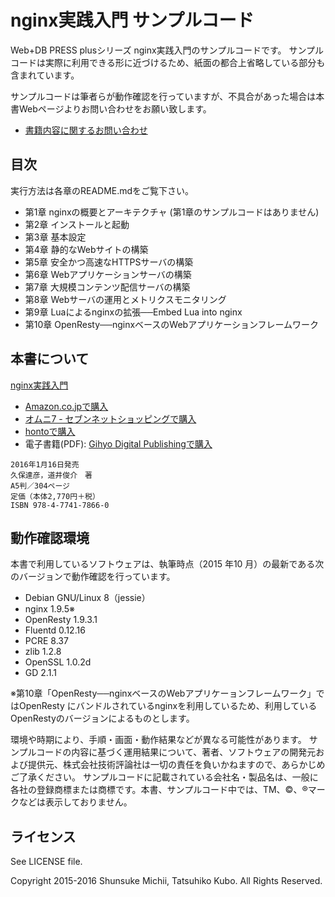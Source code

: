 # nginx実践入門 サンプルコード

Web+DB PRESS plusシリーズ nginx実践入門のサンプルコードです。
サンプルコードは実際に利用できる形に近づけるため、紙面の都合上省略している部分も含まれています。

サンプルコードは筆者らが動作確認を行っていますが、不具合があった場合は本書Webページよりお問い合わせをお願い致します。

- [書籍内容に関するお問い合わせ](https://gihyo.jp/site/inquiry/book?ISBN=978-4-7741-7866-0)

## 目次

実行方法は各章のREADME.mdをご覧下さい。

- 第1章 nginxの概要とアーキテクチャ (第1章のサンプルコードはありません)
- 第2章 インストールと起動
- 第3章 基本設定
- 第4章 静的なWebサイトの構築
- 第5章 安全かつ高速なHTTPSサーバの構築
- 第6章 Webアプリケーションサーバの構築
- 第7章 大規模コンテンツ配信サーバの構築
- 第8章 Webサーバの運用とメトリクスモニタリング
- 第9章 Luaによるnginxの拡張──Embed Lua into nginx
- 第10章 OpenResty──nginxベースのWebアプリケーションフレームワーク

## 本書について

[nginx実践入門](http://gihyo.jp/book/2016/978-4-7741-7866-0)

- [Amazon.co.jpで購入](http://www.amazon.co.jp/o/ASIN/4774178667)
- [オムニ7 - セブンネットショッピングで購入](http://7net.omni7.jp/detail/1106617458)
- [hontoで購入](http://honto.jp/netstore/pd-book_27615435.html)
- 電子書籍(PDF): [Gihyo Digital Publishingで購入](https://gihyo.jp/dp/ebook/2016/978-4-7741-7936-0)

```
2016年1月16日発売
久保達彦，道井俊介　著
A5判／304ページ
定価（本体2,770円＋税）
ISBN 978-4-7741-7866-0
```

## 動作確認環境

本書で利用しているソフトウェアは、執筆時点（2015 年10 月）の最新である次のバージョンで動作確認を行っています。

- Debian GNU/Linux 8（jessie）
- nginx 1.9.5※
- OpenResty 1.9.3.1
- Fluentd 0.12.16
- PCRE 8.37
- zlib 1.2.8
- OpenSSL 1.0.2d
- GD 2.1.1

※第10章「OpenResty──nginxベースのWebアプリケーョンフレームワーク」ではOpenResty にバンドルされているnginxを利用しているため、利用しているOpenRestyのバージョンによるものとします。

環境や時期により、手順・画面・動作結果などが異なる可能性があります。
サンプルコードの内容に基づく運用結果について、著者、ソフトウェアの開発元および提供元、株式会社技術評論社は一切の責任を負いかねますので、あらかじめご了承ください。
サンプルコードに記載されている会社名・製品名は、一般に各社の登録商標または商標です。本書、サンプルコード中では、TM、©、®マークなどは表示しておりません。

## ライセンス

See LICENSE file.

Copyright 2015-2016 Shunsuke Michii, Tatsuhiko Kubo. All Rights Reserved.
